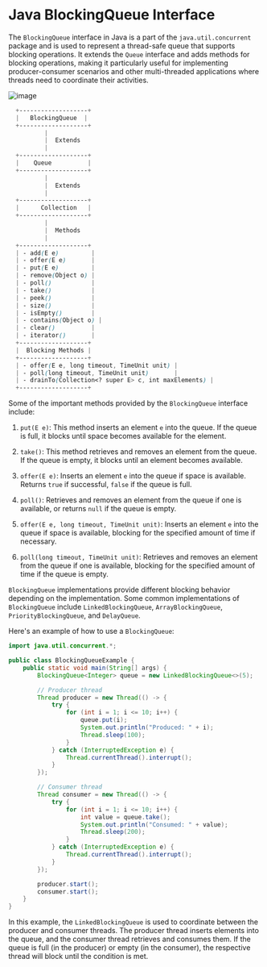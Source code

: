 # Java BlockingQueue Interface

The `BlockingQueue` interface in Java is a part of the `java.util.concurrent` package and is used to represent a thread-safe queue that supports blocking operations. It extends the `Queue` interface and adds methods for blocking operations, making it particularly useful for implementing producer-consumer scenarios and other multi-threaded applications where threads need to coordinate their activities.

![image](https://github.com/Pankaj-Str/Learn-JAVA-SE/assets/36913690/b5872da8-1c47-4923-b005-9848b62dce24)


```scss
  +-------------------+
  |   BlockingQueue  |
  +-------------------+
          |
          |  Extends
          |
  +-------------------+
  |    Queue          |
  +-------------------+
          |
          |  Extends
          |
  +-------------------+
  |      Collection   |
  +-------------------+
          |
          |  Methods
          |
  +-------------------+
  | - add(E e)         |
  | - offer(E e)       |
  | - put(E e)         |
  | - remove(Object o) |
  | - poll()           |
  | - take()           |
  | - peek()           |
  | - size()           |
  | - isEmpty()        |
  | - contains(Object o) |
  | - clear()          |
  | - iterator()       |
  +-------------------+
  |  Blocking Methods |
  +-------------------+
  | - offer(E e, long timeout, TimeUnit unit) |
  | - poll(long timeout, TimeUnit unit)       |
  | - drainTo(Collection<? super E> c, int maxElements) |
  +-------------------+


```



Some of the important methods provided by the `BlockingQueue` interface include:

1. `put(E e)`: This method inserts an element `e` into the queue. If the queue is full, it blocks until space becomes available for the element.

2. `take()`: This method retrieves and removes an element from the queue. If the queue is empty, it blocks until an element becomes available.

3. `offer(E e)`: Inserts an element `e` into the queue if space is available. Returns `true` if successful, `false` if the queue is full.

4. `poll()`: Retrieves and removes an element from the queue if one is available, or returns `null` if the queue is empty.

5. `offer(E e, long timeout, TimeUnit unit)`: Inserts an element `e` into the queue if space is available, blocking for the specified amount of time if necessary.

6. `poll(long timeout, TimeUnit unit)`: Retrieves and removes an element from the queue if one is available, blocking for the specified amount of time if the queue is empty.

`BlockingQueue` implementations provide different blocking behavior depending on the implementation. Some common implementations of `BlockingQueue` include `LinkedBlockingQueue`, `ArrayBlockingQueue`, `PriorityBlockingQueue`, and `DelayQueue`.

Here's an example of how to use a `BlockingQueue`:

```java
import java.util.concurrent.*;

public class BlockingQueueExample {
    public static void main(String[] args) {
        BlockingQueue<Integer> queue = new LinkedBlockingQueue<>(5);

        // Producer thread
        Thread producer = new Thread(() -> {
            try {
                for (int i = 1; i <= 10; i++) {
                    queue.put(i);
                    System.out.println("Produced: " + i);
                    Thread.sleep(100);
                }
            } catch (InterruptedException e) {
                Thread.currentThread().interrupt();
            }
        });

        // Consumer thread
        Thread consumer = new Thread(() -> {
            try {
                for (int i = 1; i <= 10; i++) {
                    int value = queue.take();
                    System.out.println("Consumed: " + value);
                    Thread.sleep(200);
                }
            } catch (InterruptedException e) {
                Thread.currentThread().interrupt();
            }
        });

        producer.start();
        consumer.start();
    }
}
```

In this example, the `LinkedBlockingQueue` is used to coordinate between the producer and consumer threads. The producer thread inserts elements into the queue, and the consumer thread retrieves and consumes them. If the queue is full (in the producer) or empty (in the consumer), the respective thread will block until the condition is met.

